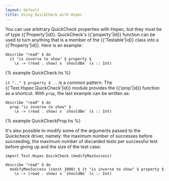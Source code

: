 ```yaml
---
layout: default
title: Using QuickCheck with Hspec
---
```


You can use arbitrary QuickCheck properties with Hspec, but they must be of
type {{'Property'|id}}.  QuickCheck's {{'property'|id}} function can be used to
turn anything that is a member of the {{'Testable'|id}} class into a
{{'Property'|id}}.  Here is an example:

```hspec
describe "read" $ do
  it "is inverse to show" $ property $
    \x -> (read . show) x `shouldBe` (x :: Int)
```

{% example QuickCheck.hs %}

`it ".." $ property $ ..` is a common pattern. The
{{'Test.Hspec.QuickCheck'|id}} module provides the {{'prop'|id}} function as a
shortcut. With `prop`, the last example can be written as:

```hspec
describe "read" $ do
  prop "is inverse to show" $
    \x -> (read . show) x `shouldBe` (x :: Int)
```

{% example QuickCheckProp.hs %}

It's also possible to modify some of the arguments passed to the Quickcheck
driver, namely: the maximum number of successes before succeeding, the maximum
number of discarded tests per successful test before giving up and the size of
the test case:

```hspec
import Test.Hspec.QuickCheck (modifyMaxSuccess)

describe "read" $ do
  modifyMaxSuccess (const 1000) $ it "is inverse to show" $ property $
    \x -> (read . show) x `shouldBe` (x :: Int)
```
